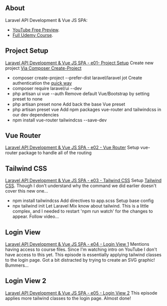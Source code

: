 ## About

Laravel API Development & Vue JS SPA:

- [YouTube Free Preview](https://www.youtube.com/watch?v=AFyzK8qohdE&list=PLpzy7FIRqpGBBKr4FVpEs1fA7uCibdCZ9&index=2&t=0s).
- [Full Udemy Course](https://www.udemy.com/course/laravel-api-development-vue-js-spa-from-scratch/).

## Project Setup

[Laravel API Development & Vue JS SPA - e01- Project Setup](https://www.youtube.com/watch?v=AFyzK8qohdE&list=PLpzy7FIRqpGBBKr4FVpEs1fA7uCibdCZ9&index=2&t=0s)
Create new project [Via Composer Create-Project](https://laravel.com/docs/6.0/installation#installing-laravel)
-  composer create-project --prefer-dist laravel/laravel jot
Create authentication the [quick way](https://laravel.com/docs/6.0/authentication#authentication-quickstart)
- composer require laravel/ui --dev
- php artisan ui vue --auth
Remove default Vue/Bootstrap by setting preset to none
- php artisan preset none
Add back the base Vue preset
- php artisan preset vue
Add npm packages vue-router and tailwindcss in our dev dependencies
- npm install vue-router tailwindcss --save-dev

## Vue Router

[Laravel API Development & Vue JS SPA - e02 - Vue Router](https://www.youtube.com/watch?v=wJN_7YJkzRw&list=PLpzy7FIRqpGBBKr4FVpEs1fA7uCibdCZ9&index=2)
Setup vue-router package to handle all of the routing

## Tailwind CSS

[Laravel API Development & Vue JS SPA - e03 - Tailwind CSS](https://www.youtube.com/watch?v=wX1QKUISQjI&list=PLpzy7FIRqpGBBKr4FVpEs1fA7uCibdCZ9&index=3)
Setup [Tailwind CSS](https://tailwindcss.com/docs/installation/). Though I don't understand why the command we did earlier doesn't cover this new one...
- npm install tailwindcss
Add directives to app.scss
Setup base config
- npx tailwind init
Let Laravel Mix know about tailwind. This is a little complex, and I needed to restart 'npm run watch' for the changes to appear. Follow video...

## Login View

[Laravel API Development & Vue JS SPA - e04 - Login View 1](https://www.youtube.com/watch?v=vD3T6M7Hlm0&list=PLpzy7FIRqpGBBKr4FVpEs1fA7uCibdCZ9&index=4)
Mentions having access to course files. Since I'm watching intro on YouTube I don't have access to this yet.
This episode is essentially applying tailwind classes to the login page.
Got a bit distracted by trying to create an SVG graphic! Bummers...

## Login View 2
[Laravel API Development & Vue JS SPA - e05 - Login View 2](https://www.youtube.com/watch?v=izkbbc6GJls&list=PLpzy7FIRqpGBBKr4FVpEs1fA7uCibdCZ9&index=5)
This episode applies more tailwind classes to the login page. Almost done!